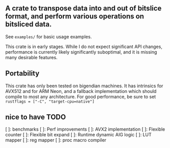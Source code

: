## A crate to transpose data into and out of bitslice format, and perform various operations on bitsliced data.

See `examples/` for basic usage examples.

This crate is in early stages. While I do not expect significant API changes, performance is currently likely significantly suboptimal, and it is missing many desirable features.

## Portability
This crate has only been tested on bigendian machines.
It has intrinsics for AVX512 and for ARM Neon, and a fallback implementation which should compile to most any architecture.
For good performance, be sure to set `rustflags = ["-C", "target-cpu=native"]`

## nice to have TODO
[ ]: benchmarks
[ ]: Perf improvements
[ ]: AVX2 implementation
[ ]: Flexible counter
[ ]: Flexible bit expand
[ ]: Runtime dynamic AIG logic
[ ]: LUT mapper
[ ]: reg mapper
[ ]: proc macro compiler
